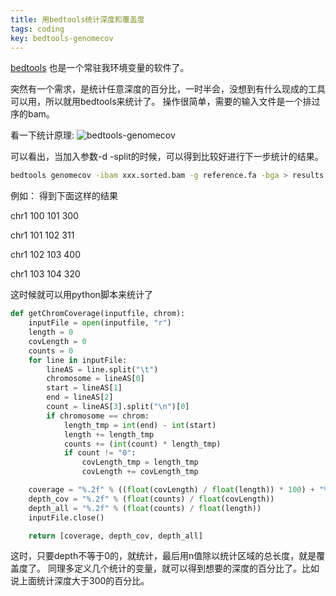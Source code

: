 ```yaml
---
title: 用bedtools统计深度和覆盖度
tags: coding
key: bedtools-genomecov
---
```


[bedtools](https://bedtools.readthedocs.io/en/latest/) 也是一个常驻我环境变量的软件了。

突然有一个需求，是统计任意深度的百分比，一时半会，没想到有什么现成的工具可以用，所以就用bedtools来统计了。
操作很简单，需要的输入文件是一个排过序的bam。

看一下统计原理:
![bedtools-genomecov](https://bedtools.readthedocs.io/en/latest/_images/genomecov-glyph.png)

可以看出，当加入参数-d -split的时候，可以得到比较好进行下一步统计的结果。

```bash
bedtools genomecov -ibam xxx.sorted.bam -g reference.fa -bga > results.txt
```
例如：
得到下面这样的结果

chr1	100	101	300

chr1	101	102	311

chr1	102	103	400

chr1	103	104	320



这时候就可以用python脚本来统计了
```python
def getChromCoverage(inputfile, chrom):
	inputFile = open(inputfile, "r")
	length = 0
	covLength = 0
	counts = 0
	for line in inputFile:
		lineAS = line.split("\t")
		chromosome = lineAS[0]
		start = lineAS[1]
		end = lineAS[2]
		count = lineAS[3].split("\n")[0]
		if chromosome == chrom:
			length_tmp = int(end) - int(start)
			length += length_tmp
			counts += (int(count) * length_tmp)
			if count != "0":
				covLength_tmp = length_tmp
				covLength += covLength_tmp

	coverage = "%.2f" % ((float(covLength) / float(length)) * 100) + "%"
	depth_cov = "%.2f" % (float(counts) / float(covLength))
	depth_all = "%.2f" % (float(counts) / float(length))
	inputFile.close()

	return [coverage, depth_cov, depth_all]

```

这时，只要depth不等于0的，就统计，最后用n值除以统计区域的总长度，就是覆盖度了。
同理多定义几个统计的变量，就可以得到想要的深度的百分比了。比如说上面统计深度大于300的百分比。



[-_-]:LoveJing